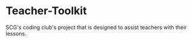 # Teacher-Toolkit
SCG's coding club's project that is designed to assist teachers with their lessons.
